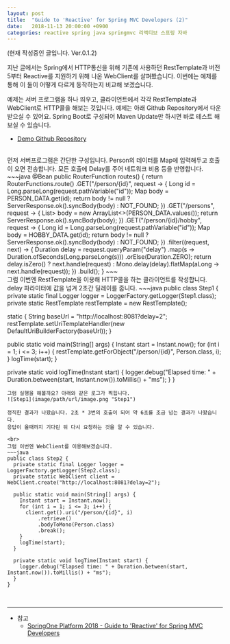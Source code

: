 ```yaml
---
layout: post
title:  "Guide to 'Reactive' for Spring MVC Developers (2)"
date:   2018-11-13 20:00:00 +0900
categories: reactive spring java springmvc 리액티브 스프링 자바
---
```

(현재 작성중인 글입니다. Ver.0.1.2)

지난 글에서는 Spring에서 HTTP통신을 위해 기존에 사용하던 RestTemplate과 버전5부터 Reactive를 지원하기 위해 나온 WebClient를 살펴봤습니다. 이번에는 예제를 통해 이 둘이 어떻게 다르게 동작하는지 비교해 보겠습니다. 

예제는 서버 프로그램을 하나 띄우고, 클라이언트에서 각각 RestTemplate과 WebClient로 HTTP콜을 해보는 것입니다. 예제는 아래 Github Repository에서 다운 받으실 수 있어요. Spring Boot로 구성되어 Maven Update만 하시면 바로 테스트 해보실 수 있습니다. 

- [Demo Github Repository](https://github.com/sungjun221/reactive-for-webmvc)

<br>
먼저 서버프로그램은 간단한 구성입니다. Person의 데이터를 Map에 입력해두고 호출이 오면 전송합니다. 모든 호출에 Delay를 주어 네트워크 비용 등을 반영합니다.
~~~java
@Bean
public RouterFunction<?> routes() {
  return RouterFunctions.route()
    .GET("/person/{id}", request -> {
      Long id = Long.parseLong(request.pathVariable("id"));
      Map<String, Object> body = PERSON_DATA.get(id);
      return body != null ? ServerResponse.ok().syncBody(body) : NOT_FOUND;
    })
    .GET("/persons", request -> {
      List<Map<String, Object>> body = new ArrayList<>(PERSON_DATA.values());
      return ServerResponse.ok().syncBody(body);
    })
    .GET("/person/{id}/hobby", request -> {
      Long id = Long.parseLong(request.pathVariable("id"));
      Map<String, Object> body = HOBBY_DATA.get(id);
      return body != null ? ServerResponse.ok().syncBody(body) : NOT_FOUND;
    })
    .filter((request, next) -> {
      Duration delay = request.queryParam("delay")
          .map(s -> Duration.ofSeconds(Long.parseLong(s)))
          .orElse(Duration.ZERO);
      return delay.isZero() ? next.handle(request) :
          Mono.delay(delay).flatMap(aLong -> next.handle(request));
    })
    .build();
}
~~~

<br>
그럼 이번엔 RestTemplate을 이용해 HTTP콜을 하는 클라이언트를 작성합니다. delay 파라미터에 값을 넘겨 2초간 딜레이를 줍니다.
~~~java
public class Step1 {
  private static final Logger logger = LoggerFactory.getLogger(Step1.class);
  private static RestTemplate restTemplate = new RestTemplate();

  static {
    String baseUrl = "http://localhost:8081?delay=2";
    restTemplate.setUriTemplateHandler(new DefaultUriBuilderFactory(baseUrl));
  }

  public static void main(String[] args) {
    Instant start = Instant.now();
    for (int i = 1; i <= 3; i++) {
      restTemplate.getForObject("/person/{id}", Person.class, i);
    }
    logTime(start);
  }

  private static void logTime(Instant start) {
    logger.debug("Elapsed time: " + Duration.between(start, Instant.now()).toMillis() + "ms");
  }
}
~~~
그럼 실행을 해볼까요? 아래와 같은 로그가 찍힙니다.
![Step1](image/path/url/image.png "Step1")  

정직한 결과가 나왔습니다. 2초 * 3번의 호출이 되어 약 6초를 조금 넘는 결과가 나왔습니다. 
응답이 올때까지 기다린 뒤 다시 요청하는 것을 알 수 있습니다.

<br>
그럼 이번엔 WebClient를 이용해보겠습니다.
~~~java
public class Step2 {
  private static final Logger logger = LoggerFactory.getLogger(Step2.class);
  private static WebClient client = WebClient.create("http://localhost:8081?delay=2");

  public static void main(String[] args) {
    Instant start = Instant.now();
    for (int i = 1; i <= 3; i++) {
      client.get().uri("/person/{id}", i)
          .retrieve()
          .bodyToMono(Person.class)
          .break();
    }
    logTime(start);
  }

  private static void logTime(Instant start) {
    logger.debug("Elapsed time: " + Duration.between(start, Instant.now()).toMillis() + "ms");
  }
}
~~~

<br>

- - -
* 참고
    - [SpringOne Platform 2018 - Guide to 'Reactive' for Spring MVC Developers](https://content.pivotal.io/springone-platform-2018/guide-to-reactive-for-spring-mvc-developers)
